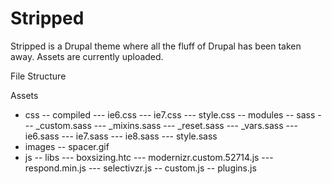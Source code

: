 Stripped
========
Stripped is a Drupal theme where all the fluff of Drupal has been taken away. Assets are currently uploaded.

File Structure

Assets
  - css
    -- compiled
      --- ie6.css
      --- ie7.css
      --- style.css
    -- modules
    -- sass
      --- _custom.sass
      --- _mixins.sass
      --- _reset.sass
      --- _vars.sass
      --- ie6.sass
      --- ie7.sass
      --- ie8.sass
      --- style.sass
  - images
    -- spacer.gif
  - js
    -- libs
      --- boxsizing.htc
      --- modernizr.custom.52714.js
      --- respond.min.js
      --- selectivzr.js
    -- custom.js
    -- plugins.js
    
